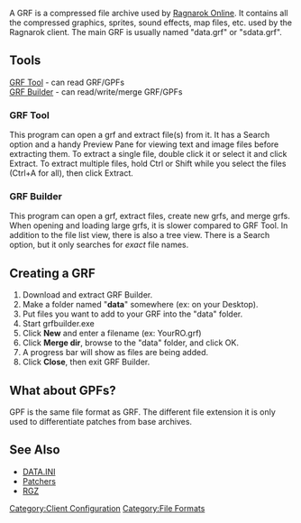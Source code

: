 A GRF is a compressed file archive used by [Ragnarok Online](https://en.wikipedia.org/wiki/Ragnarok_Online). It contains
all the compressed graphics, sprites, sound effects, map files, etc. used by the Ragnarok client. The main GRF is
usually named "data.grf" or "sdata.grf".

## Tools

[GRF Tool](http://sourceforge.net/projects/openkore/files/GRF%20Tool/1.2.0/) - can read GRF/GPFs  
[GRF Builder](http://www.grfbuilder.com/#download) - can read/write/merge GRF/GPFs  

### GRF Tool

This program can open a grf and extract file(s) from it. It has a Search option and a handy Preview Pane for viewing
text and image files before extracting them. To extract a single file, double click it or select it and click Extract.
To extract multiple files, hold Ctrl or Shift while you select the files (Ctrl+A for all), then click Extract.

### GRF Builder

This program can open a grf, extract files, create new grfs, and merge grfs. When opening and loading large grfs, it is
slower compared to GRF Tool. In addition to the file list view, there is also a tree view. There is a Search option, but
it only searches for *exact* file names.

## Creating a GRF

1.  Download and extract GRF Builder.
2.  Make a folder named "**data**" somewhere (ex: on your Desktop).
3.  Put files you want to add to your GRF into the "data" folder.
4.  Start grfbuilder.exe
5.  Click **New** and enter a filename (ex: YourRO.grf)
6.  Click **Merge dir**, browse to the "data" folder, and click OK.
7.  A progress bar will show as files are being added.
8.  Click **Close**, then exit GRF Builder.

## What about G**P**Fs?

GPF is the same file format as GRF. The different file extension it is only used to differentiate patches from base
archives.

## See Also

- [DATA.INI](./data-ini.md)
- [Patchers](./patchers/index.md)
- [RGZ](./rgz.md)

[Category:Client Configuration](Category:Client_Configuration "wikilink") [Category:File
Formats](Category:File_Formats "wikilink")
